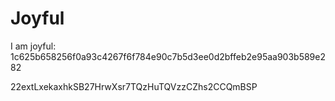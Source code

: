 # Joyful

I am joyful: 1c625b658256f0a93c4267f6f784e90c7b5d3ee0d2bffeb2e95aa903b589e282


22extLxekaxhkSB27HrwXsr7TQzHuTQVzzCZhs2CCQmBSP